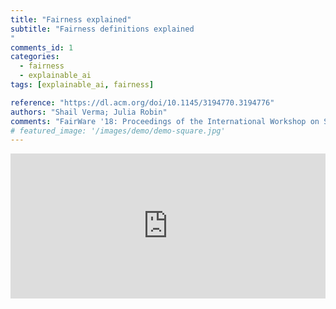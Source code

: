 ```yaml
---
title: "Fairness explained"
subtitle: "Fairness definitions explained
"
comments_id: 1
categories:
  - fairness
  - explainable_ai
tags: [explainable_ai, fairness]

reference: "https://dl.acm.org/doi/10.1145/3194770.3194776"
authors: "Shail Verma; Julia Robin"
comments: "FairWare '18: Proceedings of the International Workshop on Software Fairness"
# featured_image: '/images/demo/demo-square.jpg'
---
```


<iframe src="https://open.spotify.com/embed/show/7bnalsMIGlbmQYZtqrf36d?t=0" width="100%" height="232" frameBorder="0" allowtransparency="true" allow="encrypted-media"></iframe>
